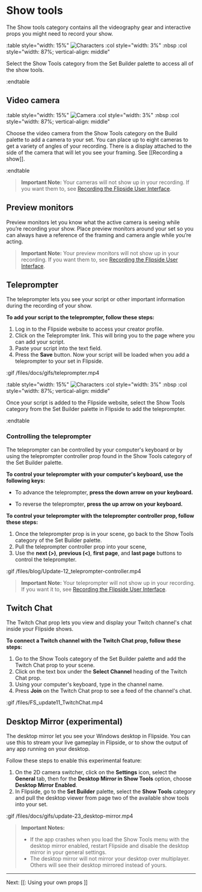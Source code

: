 # Show tools

The Show tools category contains all the videography gear and interactive props you might need to record your show.

:table style="width: 15%"
	![Characters](/files/docs/graphics/button_p-show-tools.png)
:col style="width: 3%"
	:nbsp
:col style="width: 87%; vertical-align: middle"

Select the Show Tools category from the Set Builder palette to access all of the show tools.

:endtable

## Video camera

:table style="width: 15%"
	![Camera](/files/docs/graphics/model_camera.png)
:col style="width: 3%"
	:nbsp
:col style="width: 87%; vertical-align: middle"

Choose the video camera from the Show Tools category on the Build palette to add a camera to your set.  You can place up to eight cameras to get a variety of angles of your recording.  There is a display attached to the side of the camera that will let you see your framing. See [[Recording a show]].

:endtable

> **Important Note:** Your cameras will not show up in your recording.  If you want them to, see [Recording the Flipside User Interface](/docs/1.0/tips-and-tricks#recording-the-flipside-user-interface).

## Preview monitors

Preview monitors let you know what the active camera is seeing while you’re recording your show.  Place preview monitors around your set so you can always have a reference of the framing and camera angle while you’re acting.

> **Important Note:** Your preview monitors will not show up in your recording. If you want them to, see [Recording the Flipside User Interface](/docs/1.0/tips-and-tricks#recording-the-flipside-user-interface).

## Teleprompter

The teleprompter lets you see your script or other important information during the recording of your show.  

**To add your script to the teleprompter, follow these steps:**

1. Log in to the Flipside website to access your creator profile.
2. Click on the Teleprompter link. This will bring you to the page where you can add your script.
3. Paste your script into the text field.
4. Press the **Save** button. Now your script will be loaded when you add a teleprompter to your set in Flipside.

:gif /files/docs/gifs/teleprompter.mp4

:table style="width: 15%"
	![Characters](/files/docs/graphics/button_p-show-tools.png)
:col style="width: 3%"
	:nbsp
:col style="width: 87%; vertical-align: middle"

Once your script is added to the Flipside website, select the Show Tools category from the Set Builder palette in Flipside to add the teleprompter.

:endtable

### Controlling the teleprompter

The teleprompter can be controlled by your computer's keyboard or by using the teleprompter controller prop found in the Show Tools category of the Set Builder palette.

**To control your teleprompter with your computer's keyboard, use the following keys:**

- To advance the teleprompter, **press the down arrow on your keyboard.**

- To reverse the teleprompter, **press the up arrow on your keyboard.**

**To control your teleprompter with the teleprompter controller prop, follow these steps:**

1. Once the teleprompter prop is in your scene, go back to the Show Tools category of the Set Builder palette.
2. Pull the teleprompter controller prop into your scene,
3. Use the **next (>)**, **previous (<)**, **first page**, and **last page** buttons to control the teleprompter.

:gif /files/blog/Update-12_teleprompter-controller.mp4


> **Important Note:** Your teleprompter will not show up in your recording.  If you want it to, see [Recording the Flipside User Interface](/docs/1.0/tips-and-tricks#recording-the-flipside-user-interface).


## Twitch Chat

The Twitch Chat prop lets you view and display your Twitch channel's chat inside your Flipside shows.

**To connect a Twitch channel with the Twitch Chat prop, follow these steps:** 

1. Go to the Show Tools category of the Set Builder palette and add the Twitch Chat prop to your scene.
2. Click on the text box under the **Select Channel** heading of the Twitch Chat prop.
3. Using your computer's keyboard, type in the channel name.
4. Press **Join** on the Twitch Chat prop to see a feed of the channel's chat.

:gif /files/FS_update11_TwitchChat.mp4


## Desktop Mirror (experimental)

The desktop mirror let you see your Windows desktop in Flipside. You can use this to stream your live gameplay in Flipside, or to show the output of any app running on your desktop.

Follow these steps to enable this experimental feature:

1. On the 2D camera switcher, click on the **Settings** icon, select the **General** tab, then for the **Desktop Mirror in Show Tools** option, choose **Desktop Mirror Enabled**.
2. In Flipside, go to the **Set Builder** palette, select the **Show Tools** category and pull the desktop viewer from page two of the available show tools into your set.

:gif /files/docs/gifs/update-23_desktop-mirror.mp4

> **Important Notes:**
> * If the app crashes when you load the Show Tools menu with the desktop mirror enabled, restart Flipside and disable the desktop mirror in your general settings.
> * The desktop mirror will not mirror your desktop over multiplayer. Others will see their desktop mirrored instead of yours.

---

Next: [[: Using your own props ]]
